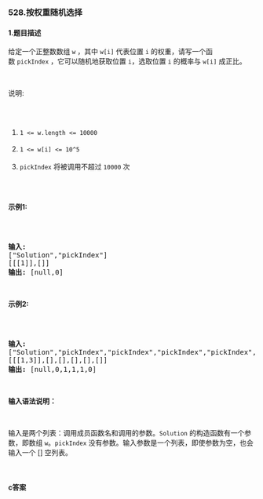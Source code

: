 ### 528.按权重随机选择

#### 1.题目描述

<p>给定一个正整数数组&nbsp;<code>w</code> ，其中&nbsp;<code>w[i]</code>&nbsp;代表位置&nbsp;<code>i</code>&nbsp;的权重，请写一个函数&nbsp;<code>pickIndex</code>&nbsp;，它可以随机地获取位置&nbsp;<code>i</code>，选取位置&nbsp;<code>i</code>&nbsp;的概率与&nbsp;<code>w[i]</code>&nbsp;成正比。</p><br/><p>说明:</p><br/><ol><br/>	<li><code>1 &lt;= w.length &lt;= 10000</code></li><br/>	<li><code>1 &lt;= w[i] &lt;= 10^5</code></li><br/>	<li><code>pickIndex</code>&nbsp;将被调用不超过&nbsp;<code>10000</code>&nbsp;次</li><br/></ol><br/><p><strong>示例1:</strong></p><br/><pre><br/><strong>输入: <br/></strong>[&quot;Solution&quot;,&quot;pickIndex&quot;]<br/>[[[1]],[]]<br/><strong>输出: </strong>[null,0]<br/></pre><br/><p><strong>示例2:</strong></p><br/><pre><br/><strong>输入: <br/></strong>[&quot;Solution&quot;,&quot;pickIndex&quot;,&quot;pickIndex&quot;,&quot;pickIndex&quot;,&quot;pickIndex&quot;,&quot;pickIndex&quot;]<br/>[[[1,3]],[],[],[],[],[]]<br/><strong>输出: </strong>[null,0,1,1,1,0]</pre><br/><p><strong>输入语法说明：</strong></p><br/><p>输入是两个列表：调用成员函数名和调用的参数。<code>Solution</code>&nbsp;的构造函数有一个参数，即数组&nbsp;<code>w</code>。<code>pickIndex</code>&nbsp;没有参数。输入参数是一个列表，即使参数为空，也会输入一个 [] 空列表。</p><br/>

#### c答案

```c

